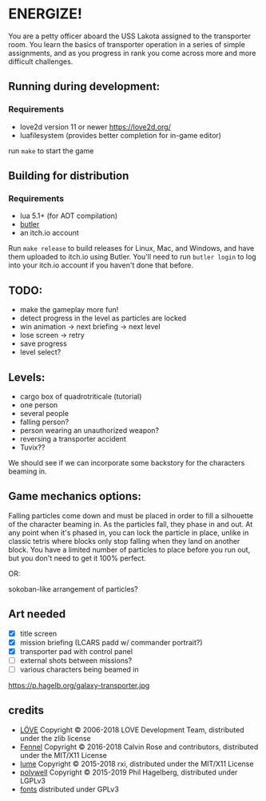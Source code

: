 # ENERGIZE!

You are a petty officer aboard the USS Lakota assigned to the transporter
room. You learn the basics of transporter operation in a series of simple
assignments, and as you progress in rank you come across more and more
difficult challenges.

## Running during development:

### Requirements
* love2d version 11 or newer https://love2d.org/
* luafilesystem (provides better completion for in-game editor)

run `make` to start the game

## Building for distribution

### Requirements

* lua 5.1+ (for AOT compilation)
* [butler](https://itch.io/docs/butler/installing.html)
* an itch.io account

Run `make release` to build releases for Linux, Mac, and Windows, and
have them uploaded to itch.io using Butler. You'll need to run `butler
login` to log into your itch.io account if you haven't done that before.

## TODO:

* make the gameplay more fun!
* detect progress in the level as particles are locked
* win animation -> next briefing -> next level
* lose screen -> retry
* save progress
* level select?

## Levels:

* cargo box of quadrotriticale (tutorial)
* one person
* several people
* falling person?
* person wearing an unauthorized weapon?
* reversing a transporter accident
* Tuvix??

We should see if we can incorporate some backstory for the characters
beaming in.

## Game mechanics options:

Falling particles come down and must be placed in order to fill a silhouette
of the character beaming in. As the particles fall, they phase in and out.
At any point when it's phased in, you can lock the particle in place, unlike
in classic tetris where blocks only stop falling when they land on another
block. You have a limited number of particles to place before you run out,
but you don't need to get it 100% perfect.

 OR:

sokoban-like arrangement of particles?

## Art needed

* [X] title screen
* [X] mission briefing (LCARS padd w/ commander portrait?)
* [X] transporter pad with control panel
* [ ] external shots between missions?
* [ ] various characters being beamed in

https://p.hagelb.org/galaxy-transporter.jpg

## credits

* [LÖVE](https://love2d.org) Copyright © 2006-2018 LOVE Development Team, distributed under the zlib license
* [Fennel](https://github.com/bakpakin/Fennel) Copyright © 2016-2018 Calvin Rose and contributors, distributed under the MIT/X11 License
* [lume](https://github.com/rxi/lume) Copyright © 2015-2018 rxi, distributed under the MIT/X11 License
* [polywell](https://git.sr.ht/~technomancy/polywell) Copyright © 2015-2019 Phil Hagelberg, distributed under LGPLv3
* [fonts](https://github.com/wrstone/fonts-startrek) distributed under GPLv3
